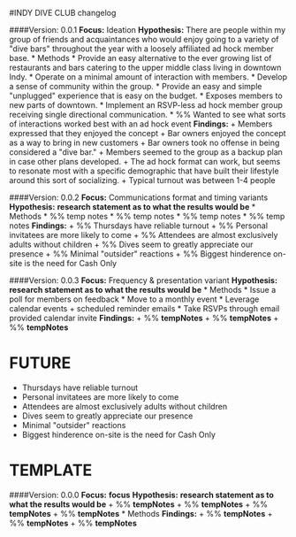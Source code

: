 #INDY DIVE CLUB changelog

####Version: 0.0.1
**Focus:** Ideation
**Hypothesis:** There are people within my group of friends and acquaintances who would enjoy going to a variety of "dive bars" throughout the year with a loosely affiliated ad hock member base.
    * Methods
        * Provide an easy alternative to the ever growing list of restaurants and bars catering to the upper middle class living in downtown Indy.
        * Operate on a minimal amount of interaction with members.
        * Develop a sense of community within the group.
        * Provide an easy and simple "unplugged" experience that is easy on the budget.
        * Exposes members to new parts of downtown.
        * Implement an RSVP-less ad hock member group receiving single directional communication.
        * %% Wanted to see what sorts of interactions worked best with an ad hock event
**Findings:**
    + Members expressed that they enjoyed the concept
    + Bar owners enjoyed the concept as a way to bring in new customers
    + Bar owners took no offense in being considered a "dive bar."
    + Members seemed to the group as a backup plan in case other plans developed.
    + The ad hock format can work, but seems to resonate most with a specific demographic that have built their lifestyle around this sort of socializing.
    + Typical turnout was between 1-4 people

####Version: 0.0.2
**Focus:** Communications format and timing variants
**Hypothesis:** __research statement as to what the results would be__
    * Methods
        * %% temp notes
        * %% temp notes
        * %% temp notes
        * %% temp notes
**Findings:**
    + %% Thursdays have reliable turnout
    + %% Personal invitatees are more likely to come
    + %% Attendees are almost exclusively adults without children
    + %% Dives seem to greatly appreciate our presence
    + %% Minimal "outsider" reactions
    + %% Biggest hinderence on-site is the need for Cash Only

####Version: 0.0.3
**Focus:** Frequency & presentation variant
**Hypothesis:** __research statement as to what the results would be__
    * Methods
        * Issue a poll for members on feedback
        * Move to a monthly event
        * Leverage calendar events + scheduled reminder emails
        * Take RSVPs through email provided calendar invite
**Findings:**
    + %% __tempNotes__
    + %% __tempNotes__
    + %% __tempNotes__

# FUTURE
- Thursdays have reliable turnout
- Personal invitatees are more likely to come
- Attendees are almost exclusively adults without children
- Dives seem to greatly appreciate our presence
- Minimal "outsider" reactions
- Biggest hinderence on-site is the need for Cash Only

# TEMPLATE
####Version: 0.0.0
**Focus:** __focus__
**Hypothesis:** __research statement as to what the results would be__
    + %% __tempNotes__
    + %% __tempNotes__
    + %% __tempNotes__
    + %% __tempNotes__
    * Methods 
**Findings:**
    + %% __tempNotes__
    + %% __tempNotes__
    + %% __tempNotes__







